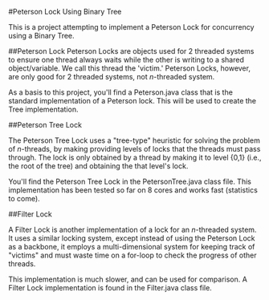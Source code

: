 #Peterson Lock Using Binary Tree

This is a project attempting to implement a 
Peterson Lock for concurrency using a Binary
Tree.  

##Peterson Lock
Peterson Locks are objects used for 2 threaded
systems to ensure one thread always waits while the
other is writing to a shared object/variable.  We
call this thread the 'victim.'  Peterson Locks, however,
are only good for 2 threaded systems, not *n*-threaded 
system.

As a basis to this project, you'll find a Peterson.java class
that is the standard implementation of a Peterson lock.
This will be used to create the Tree implementation.

##Peterson Tree Lock

The Peterson Tree Lock uses a "tree-type" heuristic
for solving the problem of *n*-threads, by making providing
levels of locks that the threads must pass through.  The lock
is only obtained by a thread by making it to level {0,1} 
(i.e., the root of the tree) and obtaining the that level's lock.

You'll find the Peterson Tree Lock in the PetersonTree.java
class file.  This implementation has been tested so far on 8 cores
and works fast (statistics to come).  

##Filter Lock

A Filter Lock is another implementation of a lock for an *n*-threaded
system.  It uses a similar locking system, except instead of using
the Peterson Lock as a backbone, it employs a multi-dimensional system
for keeping track of "victims" and must waste time on a for-loop to check
the progress of other threads.

This implementation is much slower, and can be used for comparison.
A Filter Lock implementation is found in the Filter.java class file.
